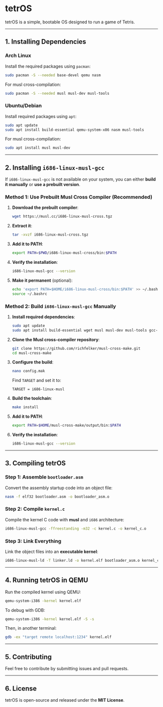 # tetrOS

tetrOS is a simple, bootable OS designed to run a game of Tetris.

---

## **1. Installing Dependencies**

### **Arch Linux**
Install the required packages using `pacman`:
```bash
sudo pacman -S --needed base-devel qemu nasm
```
For musl cross-compilation:
```bash
sudo pacman -S --needed musl musl-dev musl-tools
```

### **Ubuntu/Debian**
Install required packages using `apt`:
```bash
sudo apt update
sudo apt install build-essential qemu-system-x86 nasm musl-tools
```
For musl cross-compilation:
```bash
sudo apt install musl musl-dev
```

---

## **2. Installing `i686-linux-musl-gcc`**

If `i686-linux-musl-gcc` is not available on your system, you can either **build it manually** or **use a prebuilt version**.

### **Method 1: Use Prebuilt Musl Cross Compiler (Recommended)**
1. **Download the prebuilt compiler**:
   ```bash
   wget https://musl.cc/i686-linux-musl-cross.tgz
   ```
2. **Extract it**:
   ```bash
   tar -xvzf i686-linux-musl-cross.tgz
   ```
3. **Add it to PATH**:
   ```bash
   export PATH=$PWD/i686-linux-musl-cross/bin:$PATH
   ```
4. **Verify the installation**:
   ```bash
   i686-linux-musl-gcc --version
   ```
5. **Make it permanent** (optional):
   ```bash
   echo 'export PATH=$HOME/i686-linux-musl-cross/bin:$PATH' >> ~/.bashrc
   source ~/.bashrc
   ```

### **Method 2: Build `i686-linux-musl-gcc` Manually**
1. **Install required dependencies**:
   ```bash
   sudo apt update
   sudo apt install build-essential wget musl musl-dev musl-tools gcc-multilib
   ```
2. **Clone the Musl cross-compiler repository**:
   ```bash
   git clone https://github.com/richfelker/musl-cross-make.git
   cd musl-cross-make
   ```
3. **Configure the build**:
   ```bash
   nano config.mak
   ```
   Find `TARGET` and set it to:
   ```
   TARGET = i686-linux-musl
   ```
4. **Build the toolchain**:
   ```bash
   make install
   ```
5. **Add it to PATH**:
   ```bash
   export PATH=$HOME/musl-cross-make/output/bin:$PATH
   ```
6. **Verify the installation**:
   ```bash
   i686-linux-musl-gcc --version
   ```

---

## **3. Compiling tetrOS**

### **Step 1: Assemble `bootloader.asm`**
Convert the assembly startup code into an object file:
```bash
nasm -f elf32 bootloader.asm -o bootloader_asm.o
```

### **Step 2: Compile `kernel.c`**
Compile the kernel C code with **musl** and `i686` architecture:
```bash
i686-linux-musl-gcc -ffreestanding -m32 -c kernel.c -o kernel_c.o
```

### **Step 3: Link Everything**
Link the object files into an **executable kernel**:
```bash
i686-linux-musl-ld -T linker.ld -o kernel.elf bootloader_asm.o kernel_c.o
```

---

## **4. Running tetrOS in QEMU**
Run the compiled kernel using QEMU:
```bash
qemu-system-i386 -kernel kernel.elf
```

To debug with GDB:
```bash
qemu-system-i386 -kernel kernel.elf -S -s
```
Then, in another terminal:
```bash
gdb -ex "target remote localhost:1234" kernel.elf
```

---

## **5. Contributing**
Feel free to contribute by submitting issues and pull requests.

---

## **6. License**
tetrOS is open-source and released under the **MIT License**.

